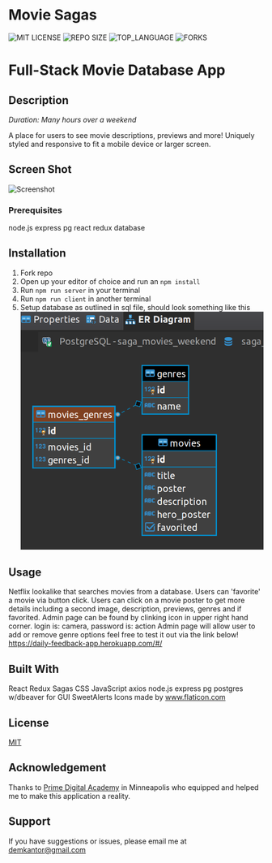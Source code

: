 # Movie Sagas


![MIT LICENSE](https://img.shields.io/github/license/scottbromander/the_marketplace.svg?style=flat-square)
![REPO SIZE](https://img.shields.io/github/repo-size/scottbromander/the_marketplace.svg?style=flat-square)
![TOP_LANGUAGE](https://img.shields.io/github/languages/top/scottbromander/the_marketplace.svg?style=flat-square)
![FORKS](https://img.shields.io/github/forks/scottbromander/the_marketplace.svg?style=social)

# Full-Stack Movie Database App


## Description

_Duration: Many hours over a weekend_

A place for users to see movie descriptions, previews and more!
Uniquely styled and responsive to fit a mobile device or larger screen.

## Screen Shot
![Screenshot](/public/images/screenshots/screenshot.png?raw=true "Welcome Screen")

### Prerequisites

node.js
express
pg
react
redux
database


## Installation

1. Fork repo
2. Open up your editor of choice and run an `npm install`
3. Run `npm run server` in your terminal
4. Run `npm run client` in another terminal
5. Setup database as outlined in sql file, should look something like this
![Database](/public/images/screenshots/database.png?raw=true "database setup")

## Usage
Netflix lookalike that searches movies from a database.
Users can 'favorite' a movie via button click.
Users can click on a movie poster to get more details including a second image, description, previews, genres and if favorited.
Admin page can be found by clinking icon in upper right hand corner. login is: camera, password is: action
Admin page will allow user to add or remove genre options
feel free to test it out via the link below!
https://daily-feedback-app.herokuapp.com/#/

## Built With
React
Redux
Sagas
CSS
JavaScript
axios
node.js
express
pg
postgres w/dbeaver for GUI
SweetAlerts
Icons made by www.flaticon.com

## License
[MIT](https://choosealicense.com/licenses/mit/)

## Acknowledgement
Thanks to [Prime Digital Academy](www.primeacademy.io) in Minneapolis who equipped and helped me to make this application a reality.

## Support
If you have suggestions or issues, please email me at [demkantor@gmail.com](www.google.com)

